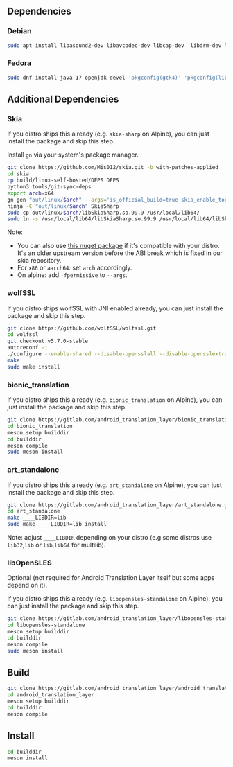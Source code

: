 ## Dependencies
### Debian
```sh
sudo apt install libasound2-dev libavcodec-dev libcap-dev  libdrm-dev libglib2.0-dev libgtk-4-dev libgudev-1.0-dev libopenxr-dev libportal-dev libsqlite3-dev
```

### Fedora
```sh
sudo dnf install java-17-openjdk-devel 'pkgconfig(gtk4)' 'pkgconfig(libbsd)' 'pkgconfig(libportal)' 'pkgconfig(sqlite3)' 'pkgconfig(libwebp)' 'pkgconfig(liblz4)' 'pkgconfig(openxr)'
```

## Additional Dependencies
### Skia
If you distro ships this already (e.g. `skia-sharp` on Alpine), you can just install the package and skip this step.

Install `gn` via your system's package manager.
```sh
git clone https://github.com/Mis012/skia.git -b with-patches-applied
cd skia
cp build/linux-self-hosted/DEPS DEPS
python3 tools/git-sync-deps
export arch=x64
gn gen "out/linux/$arch" --args='is_official_build=true skia_enable_tools=false target_os="linux" target_cpu="$arch" skia_use_icu=false skia_use_sfntly=false skia_use_piex=true skia_use_system_harfbuzz=true skia_use_system_expat=true skia_use_system_freetype2=true skia_use_system_libjpeg_turbo=true skia_use_system_libpng=true skia_use_system_libwebp=true skia_use_system_zlib=true skia_enable_gpu=true extra_cflags=[ "-DSKIA_C_DLL" ] linux_soname_version="99.9"'
ninja -C "out/linux/$arch" SkiaSharp
sudo cp out/linux/$arch/libSkiaSharp.so.99.9 /usr/local/lib64/
sudo ln -s /usr/local/lib64/libSkiaSharp.so.99.9 /usr/local/lib64/libSkiaSharp.so
```
Note:
- You can also use [this nuget package](https://www.nuget.org/api/v2/package/SkiaSharp.NativeAssets.Linux/2.88.5) if it's compatible with your distro. It's an older upstream version before the ABI break which is fixed in our skia repository.
- For `x86` or `aarch64`: set `arch` accordingly.
- On alpine: add `-fpermissive` to `--args`.

### wolfSSL
If you distro ships wolfSSL with JNI enabled already, you can just install the package and skip this step.
```sh
git clone https://github.com/wolfSSL/wolfssl.git
cd wolfssl
git checkout v5.7.0-stable
autoreconf -i
./configure --enable-shared --disable-opensslall --disable-opensslextra --enable-aescbc-length-checks --enable-curve25519 --enable-ed25519 --enable-ed25519-stream --enable-oldtls --enable-base64encode --enable-tlsx --enable-scrypt --disable-examples --enable-crl --with-rsa --enable-certs --enable-session-certs --enable-encrypted-keys --enable-cert-gen --enable-cert-ext --enable-clr-monitor --enable-jni
make
sudo make install
```

### bionic_translation
If you distro ships this already (e.g. `bionic_translation` on Alpine), you can just install the package and skip this step.
```sh
git clone https://gitlab.com/android_translation_layer/bionic_translation.git
cd bionic_translation
meson setup builddir
cd builddir
meson compile
sudo meson install
```

### art_standalone
If you distro ships this already (e.g. `art_standalone` on Alpine), you can just install the package and skip this step.
```sh
git clone https://gitlab.com/android_translation_layer/art_standalone.git
cd art_standalone
make ____LIBDIR=lib
sudo make ____LIBDIR=lib install
```
Note: adjust `____LIBDIR` depending on your distro (e.g some distros use `lib32`,`lib` or `lib`,`lib64` for multilib).

### libOpenSLES
Optional (not required for Android Translation Layer itself but some apps depend on it).

If you distro ships this already (e.g. `libopensles-standalone` on Alpine), you can just install the package and skip this step.
```sh
git clone https://gitlab.com/android_translation_layer/libopensles-standalone.git
cd libopensles-standalone
meson setup builddir
cd builddir
meson compile
sudo meson install
```

## Build
```sh
git clone https://gitlab.com/android_translation_layer/android_translation_layer.git
cd android_translation_layer
meson setup builddir
cd builddir
meson compile
```

## Install
```sh
cd builddir
meson install
```
